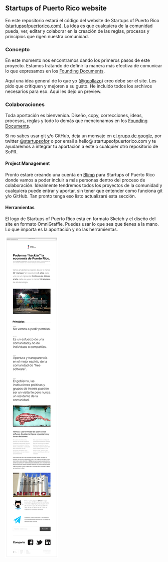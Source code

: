 ## Startups of Puerto Rico website
En este repositorio estará el código del website de Startups of Puerto Rico ([startupsofpuertorico.com](http://startupsofpuertorico.com)). La idea es que cualquiera de la comunidad pueda, ver, editar y colaborar en la creación de las reglas, procesos y principios que rigen nuestra comunidad.

### Concepto
En este momento nos encontramos dando los primeros pasos de este proyecto. Estamos tratando de definir la manera más efectiva de comunicar lo que expresamos en los [Founding Documents](https://github.com/SoPR/FoundingDocuments).

Aquí una idea general de lo que yo ([@gcollazo](http://twitter.com/gcollazo)) creo debe ser el site. Les pido que critiquen y mejoren a su gusto. He incluido todos los archivos necesarios para eso. Aquí les dejo un preview.

### Colaboraciones
Toda aportación es bienvenida. Diseño, copy, correcciones, ideas, procesos, reglas y todo lo demás que mencionamos en los [Founding Documents](https://github.com/SoPR/FoundingDocuments).

Si no sabes usar git y/o GitHub, deja un mensaje en [el grupo de google](http://groups.google.com/group/startupspr), por twitter [@startupsofpr](https://twitter.com/startupsofpr) o por email a hello@ startupsofpuertorico.com y te ayudaremos a integrar tu aportación a este o cualquier otro repositorio de SoPR.

#### Project Management
Pronto estaré creando una cuenta en [Blimp](http://getblimp.com) para Startups of Puerto Rico donde vamos a poder incluir a más personas dentro del proceso de colaboración. Idealmente tendremos todos los proyectos de la comunidad y cualquiera puede entrar y aportar, sin tener que entender como funciona git y/o GitHub. Tan pronto tenga eso listo actualizaré esta sección.

#### Herramientas
El logo de Startups of Puerto Rico está en formato Sketch y el diseño del site en formato OmniGraffle. Puedes usar lo que sea que tienes a la mano. Lo que importa es la aportación y no las herramientas.

![image](concept/SoPR-website-design-2.0.png)
